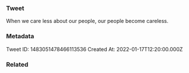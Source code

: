 ### Tweet
When we care less about our people, our people become careless.

### Metadata
Tweet ID: 1483051478466113536
Created At: 2022-01-17T12:20:00.000Z

### Related

